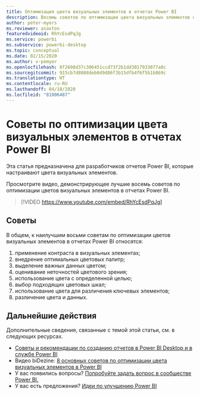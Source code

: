 ```yaml
---
title: Оптимизация цвета визуальных элементов в отчетах Power BI
description: Восемь советов по оптимизации цвета визуальных элементов отчетов Power BI в Power BI Desktop или службе Power BI.
author: peter-myers
ms.reviewer: asaxton
featuredvideoid: RhYcEsdPqJg
ms.service: powerbi
ms.subservice: powerbi-desktop
ms.topic: conceptual
ms.date: 02/15/2020
ms.author: v-pemyer
ms.openlocfilehash: 8f2698d37c306451ccd73f2b1dd3017933077a0c
ms.sourcegitcommit: 915cb7d8088deb0d9d86f3b15dfb4f6f5b1b869c
ms.translationtype: HT
ms.contentlocale: ru-RU
ms.lasthandoff: 04/10/2020
ms.locfileid: "81006487"
---
```

# <a name="tips-to-optimize-visual-colors-in-power-bi-reports"></a>Советы по оптимизации цвета визуальных элементов в отчетах Power BI

Эта статья предназначена для разработчиков отчетов Power BI, которые настраивают цвета визуальных элементов.

Просмотрите видео, демонстрирующее лучшие восемь советов по оптимизации цветов визуальных элементов в отчетах Power BI.

> [!VIDEO https://www.youtube.com/embed/RhYcEsdPqJg]

## <a name="tips"></a>Советы

В общем, к наилучшим восьми советам по оптимизации цветов визуальных элементов в отчетах Power BI относятся:

1. применение контраста в визуальных элементах;
1. внедрение оптимальных цветовых палитр;
1. выделение важных данных цветом;
1. оценивание неточностей цветового зрения;
1. использование цвета с определенной целью;
1. выбор подходящих цветовых шкал;
1. использование цвета для различения ключевых элементов;
1. различение цвета и данных.

## <a name="next-steps"></a>Дальнейшие действия

Дополнительные сведения, связанные с темой этой статьи, см. в следующих ресурсах.

- [Советы и рекомендации по созданию отчетов в Power BI Desktop и в службе Power BI](../power-bi-reports-tips-and-tricks-for-creating.md)
- Видео biDezine: [8 основных советов по оптимизации цвета визуальных элементов в Power BI](https://www.youtube.com/watch?v=RhYcEsdPqJg)
- У вас появились вопросы? [Попробуйте задать вопрос в сообществе Power BI.](https://community.powerbi.com/)
- У вас есть предложения? [Идеи по улучшению Power BI](https://ideas.powerbi.com)
